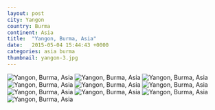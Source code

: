 ```yaml
---
layout: post
city: Yangon
country: Burma
continent: Asia
title:  "Yangon, Burma, Asia"
date:   2015-05-04 15:44:43 +0000
categories: asia burma
thumbnail: yangon-3.jpg
---
```


<div class="img-container">
	<img class="img-responsive" src="{{ site.baseurl }}/img/countries/burma/yangon-1.jpg" alt="Yangon, Burma, Asia"/>
	<img class="img-responsive" src="{{ site.baseurl }}/img/countries/burma/yangon-2.jpg" alt="Yangon, Burma, Asia"/>
	<img class="img-responsive" src="{{ site.baseurl }}/img/countries/burma/yangon-3.jpg" alt="Yangon, Burma, Asia"/>
	<img class="img-responsive" src="{{ site.baseurl }}/img/countries/burma/yangon-4.jpg" alt="Yangon, Burma, Asia"/>
	<img class="img-responsive" src="{{ site.baseurl }}/img/countries/burma/yangon-5.jpg" alt="Yangon, Burma, Asia"/>
	<img class="img-responsive" src="{{ site.baseurl }}/img/countries/burma/yangon-6.jpg" alt="Yangon, Burma, Asia"/>
	<img class="img-responsive" src="{{ site.baseurl }}/img/countries/burma/yangon-7.jpg" alt="Yangon, Burma, Asia"/>
	<img class="img-responsive" src="{{ site.baseurl }}/img/countries/burma/yangon-8.jpg" alt="Yangon, Burma, Asia"/>
	<img class="img-responsive" src="{{ site.baseurl }}/img/countries/burma/yangon-9.jpg" alt="Yangon, Burma, Asia"/>
	<img class="img-responsive" src="{{ site.baseurl }}/img/countries/burma/yangon-10.jpg" alt="Yangon, Burma, Asia"/>
</div>
